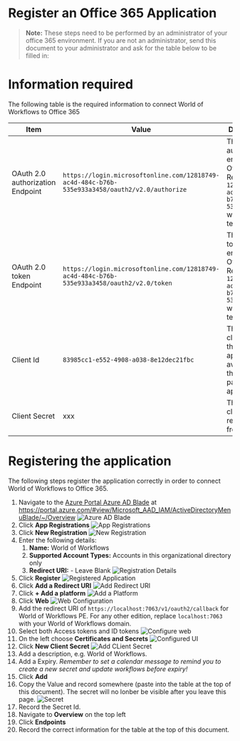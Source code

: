 # Register an Office 365 Application

> **Note:** These steps need to be performed by an administrator of your office 365 environment. If you are not an administrator, send this document to your administrator and ask for the table below to be filled in:

# Information required
The following table is the required information to connect World of Workflows to Office 365

| Item | Value | Description | 
| --- | --- | --- |
| OAuth 2.0 authorization Endpoint | ```https://login.microsoftonline.com/12818749-ac4d-484c-b76b-535e933a3458/oauth2/v2.0/authorize``` | This is the authorization endpoint for Office 365. Replace ```12818749-ac4d-484c-b76b-535e933a3458``` with your tenant id. |
| OAuth 2.0 token Endpoint | ```https://login.microsoftonline.com/12818749-ac4d-484c-b76b-535e933a3458/oauth2/v2.0/token``` | This is the token endpoint for Office 365. Replace ```12818749-ac4d-484c-b76b-535e933a3458``` with your tenant id. |
| Client Id | ```83985cc1-e552-4908-a038-8e12dec21fbc``` | This is the client id for the application, available in the overview page of the application. |
| Client Secret | xxx | This is the client secret, recorded from below |


# Registering the application
The following steps register the application correctly in order to connect World of Workflows to Office 365.

1. Navigate to the [Azure Portal Azure AD Blade](https://portal.azure.com/#view/Microsoft_AAD_IAM/ActiveDirectoryMenuBlade/~/Overview) at https://portal.azure.com/#view/Microsoft_AAD_IAM/ActiveDirectoryMenuBlade/~/Overview
   ![Azure AD Blade](2023-03-06-08-14-05.png)
2. Click **App Registrations**
   ![App Registrations](2023-03-06-08-14-37.png)
3. Click **New Registration**
   ![New Registration](2023-03-06-08-15-27.png)
4. Enter the following details:
   1. **Name:** World of Workflows
   2. **Supported Account Types:** Accounts in this organizational directory only
   3. **Redirect URI:** - Leave Blank
   ![Registration Details](2023-03-06-08-16-55.png)
5. Click **Register**
   ![Registered Application](2023-03-06-08-17-47.png)
6. Click **Add a Redirect URI**
   ![Add Redirect URI](2023-03-06-08-18-36.png)
7. Click **+ Add a platform**
   ![Add a Platform](2023-03-06-08-20-13.png)
8. Click **Web**
   ![Web Configuration](2023-03-06-08-20-50.png)
9. Add the redirect URI of ```https://localhost:7063/v1/oauth2/callback``` for World of Workflows PE. For any other edition, replace ```localhost:7063``` with your World of Workflows domain.
10. Select both Access tokens and ID tokens
  ![Configure web](2023-03-06-08-22-36.png)  
11. On the left choose **Certificates and Secrets**
    ![Configured UI](2023-03-06-08-23-33.png)
12. Click **New Client Secret**
    ![Add CLient Secret](2023-03-06-08-24-23.png)
13. Add a description, e.g. World of Workflows. 
14. Add a Expiry. *Remember to set a calendar message to remind you to create a new secret and update workflows before expiry!*
15. Click **Add**
16. Copy the Value and record somewhere (paste into the table at the top of this document). The secret will no lonber be visible after you leave this page.
    ![Secret](2023-03-06-08-26-25.png)
17. Record the Secret Id.
18. Navigate to **Overview** on the top left
19. Click **Endpoints**
20. Record the correct information for the table at the top of this document.

